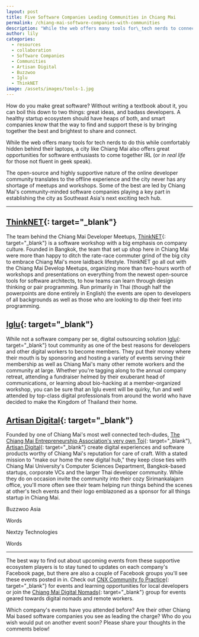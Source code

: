 ```yaml
---
layout: post
title: Five Software Companies Leading Communities in Chiang Mai
permalink: /chiang-mai-software-companies-with-communities
description: "While the web offers many tools for\_tech nerds to connect and share while comfortably\_hidden behind their laptops, a city like Chiang Mai also offers great opportunities for software enthusiasts to come together in real life."
author: lily
categories:
  - resources
  - collaboration
  - Software Companies
  - Communities
  - Artisan Digital
  - Buzzwoo
  - Iglu
  - ThinkNET
image: /assets/images/tools-1.jpg
---
```


How do you make great software? Without writing a textbook about it, you can boil this down to two things: great ideas, and badass developers. A healthy startup ecosystem should have heaps of both, and smart companies know that the way to find and support these is by bringing together the best and brightest to share and connect.

While the web offers many tools for tech nerds to do this while comfortably hidden behind their laptops, a city like Chiang Mai also offers great opportunities for software enthusiasts to come together IRL (or *in real life* for those not fluent in geek speak).

The open-source and highly supportive nature of the online developer community translates to the offline experience and the city never has any shortage of meetups and workshops. Some of the best are led by Chiang Mai's community-minded software companies playing a key part in establishing the city as Southeast Asia's next exciting tech hub.&nbsp;

---

## [ThinkNET](https://www.thinknet.co.th/){: target="_blank"}

The team behind the Chiang Mai Developer Meetups, [ThinkNET](https://www.thinknet.co.th/){: target="_blank"} is a software workshop with a big emphasis on company culture. Founded in Bangkok, the team that set up shop here in Chiang Mai were more than happy to ditch the rate-race commuter grind of the big city to embrace Chiang Mai's more laidback lifestyle. ThinkNET go all out with the Chiang Mai Develop Meetups, organizing more than two-hours worth of workshops and presentations on everything from the newest open-source tools for software architects, to how teams can learn through design thinking or pair programming. Run primarily in Thai (though half the powerpoints are done entirely in English) the events are open to developers of all backgrounds as well as those who are looking to dip their feet into programming.

## [Iglu](https://iglu.net/){: target="_blank"}

While not a software company per se, digital outsourcing solution [Iglu](https://iglu.net/){: target="_blank"} tout community as one of the best reasons for developers and other digital workers to become members. They put their money where their mouth is by sponsoring and hosting a variety of events serving their membership as well as Chiang Mai's many other remote workers and the community at large. Whether you're tagging along to the annual company retreat, attending a fundraiser helmed by their exuberant head of communications, or learning about bio-hacking at a member-organized workshop, you can be sure that an Iglu event will be quirky, fun and well attended by top-class digital professionals from around the world who have decided to make the Kingdom of Thailand their home.

## [Artisan Digital](https://artisan.co.th/){: target="_blank"}

Founded by one of Chiang Mai's most well connected tech-dudes, [The Chiang Mai Entrepreneurship Association's very own Toi](https://www.facebook.com/ChiangMaiEntrepreneurs/photos/a.235733746973347/336577546888966/?type=3&amp;theater){: target="_blank"}, [Artisan Digital](https://artisan.co.th){: target="_blank"} create digital experiences and software products worthy of Chiang Mai's reputation for care of craft. With a stated mission to "make our home the new digital hub," they keep close ties with Chiang Mai University's Computer Sciences Department, Bangkok-based startups, corporate VCs and the larger Thai developer community. While they do on occasion invite the community into their cozy Sirimankalajarn office, you'll more often see their team helping run things behind the scenes at other's tech events and their logo emblazoned as a sponsor for all things startup in Chiang Mai.

Buzzwoo Asia

Words

Nextzy Technologies

Words

-----

The best way to find out about upcoming events from these supportive ecosystem players is to stay tuned to updates on each company's Facebook page, but there are also a couple of Facebook groups you'll see these events posted in in. Check out [CNX Community fo Practice](https://www.facebook.com/groups/184800808563484/events/){: target="_blank"} for events and learning opportunities for local developers or join the [Chiang Mai Digital Nomads](https://www.facebook.com/groups/cmnomads/events/){: target="_blank"} group for events geared towards digital nomads and remote workers.

Which company's events have you attended before? Are their other Chiang Mai based software companies you see as leading the charge? Who do you wish would put on another event soon? Please share your thoughts in the comments below!
